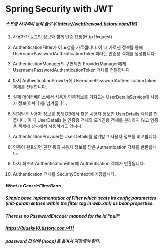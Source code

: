 # Spring Security with JWT

##### 스프링 시큐리티 동작 플로우 (https://webfirewood.tistory.com/115)

1. 사용자가 로그인 정보와 함께 인증 요청(Http Request)

2. AuthenticationFilter가 이 요청을 가로챕니다. 이 때 가로챈 정보를 통해 UsernamePasswordAuthenticationToken이라는 인증용 객체를 생성합니다.

3. AuthenticationManager의 구현체인 ProviderManager에게 UsernamePasswordAuthenticationToken 객체를 전달합니다.

4. 다시 AuthenticationProvider에 UsernamePasswordAuthenticationToken 객체를 전달합니다.

5. 실제 데이터베이스에서 사용자 인증정보를 가져오는 UserDetailsService에 사용자 정보(아이디)를 넘겨줍니다.

6. 넘겨받은 사용자 정보를 통해 DB에서 찾은 사용자 정보인 UserDetails 객체를 만듭니다. 이 때 UserDetails 는 인증용 객체와 도메인용 객체를 분리하지 않고 인증용 객체에 상속해서 사용하기도 합니다.

7. AuthenticationProvider는 UserDetails를 넘겨받고 사용자 정보를 비교합니다.

8. 인증이 완료되면 권한 등의 사용자 정보를 담은 Authentication 객체를 반환합니다.

9. 다시 최초의 AuthenticationFilter에 Authentication 객체가 반환됩니다.

10. Authentication 객체를 SecurityContext에 저장합니다.

##### What is GenericFilterBean
##### Simple base implementation of Filter which treats its config parameters (init-param entries within the filter tag in web.xml) as bean properties.

##### There is no PasswordEncoder mapped for the id "null"
##### https://blusky10.tistory.com/411
##### password 값 앞에 {noop}을 붙여서 저장해야 한다.


